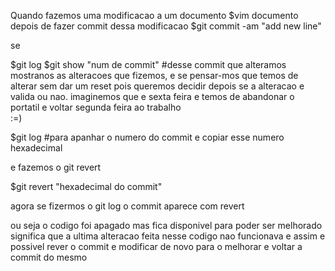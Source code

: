 Quando fazemos uma modificacao a um documento 
$vim documento
depois de fazer commit dessa modificacao
$git commit -am "add new line"

se 

$git log
$git show "num de commit"   #desse commit que alteramos
mostranos as alteracoes que fizemos, e se pensar-mos que temos de alterar sem dar um reset
pois queremos decidir depois se a alteracao e valida ou nao.
imaginemos que e sexta feira e temos de abandonar o portatil e voltar segunda feira
ao trabalho  
:=)

$git log  #para apanhar o numero do commit e copiar esse numero hexadecimal

e fazemos o git revert

$git revert "hexadecimal do commit"

agora se fizermos o git log
o commit aparece com revert

ou seja o codigo foi apagado mas fica disponivel para poder ser melhorado
significa que a ultima alteracao feita nesse codigo nao funcionava
e assim e possivel rever o commit e modificar de novo para o melhorar e voltar a commit 
do mesmo
